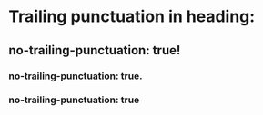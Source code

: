 # Trailing punctuation in heading:


## no-trailing-punctuation: true!


### no-trailing-punctuation: true.


### no-trailing-punctuation: true
